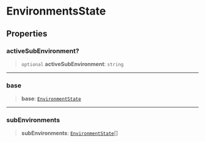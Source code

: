 # EnvironmentsState

## Properties

### activeSubEnvironment?

> `optional` **activeSubEnvironment**: `string`

***

### base

> **base**: [`EnvironmentState`](EnvironmentState.md)

***

### subEnvironments

> **subEnvironments**: [`EnvironmentState`](EnvironmentState.md)[]
